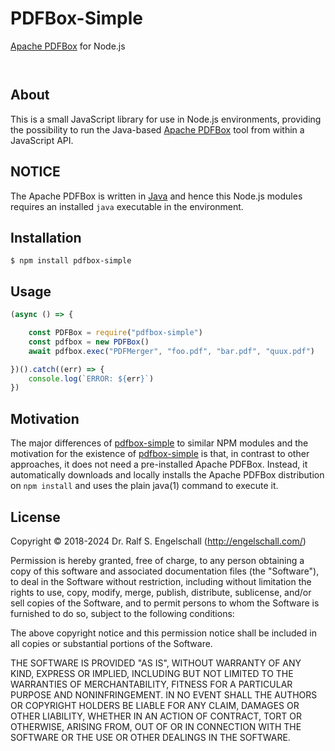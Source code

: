 
PDFBox-Simple
==================

[Apache PDFBox](https://pdfbox.apache.org/) for Node.js

<p/>
<img src="https://nodei.co/npm/pdfbox-simple.png?downloads=true&stars=true" alt=""/>

<p/>
<img src="https://david-dm.org/rse/pdfbox-simple.png" alt=""/>

About
-----

This is a small JavaScript library for use in Node.js environments,
providing the possibility to run the Java-based [Apache
PDFBox](https://pdfbox.apache.org/) tool from within a JavaScript API.

NOTICE
------

The Apache PDFBox is written in [Java](https://java.com/)
and hence this Node.js modules requires an installed `java`
executable in the environment.

Installation
------------

```shell
$ npm install pdfbox-simple
```

Usage
-----

```js
(async () => {

    const PDFBox = require("pdfbox-simple")
    const pdfbox = new PDFBox()
    await pdfbox.exec("PDFMerger", "foo.pdf", "bar.pdf", "quux.pdf")

})().catch((err) => {
    console.log(`ERROR: ${err}`)
})
```

Motivation
----------

The major differences of [pdfbox-simple](http://npmjs.com/pdfbox-simple)
to similar NPM modules and the motivation for the existence of
[pdfbox-simple](http://npmjs.com/pdfbox-simple) is that, in contrast
to other approaches, it does not need a pre-installed Apache PDFBox.
Instead, it automatically downloads and locally installs the Apache
PDFBox distribution on `npm install` and uses the plain java(1) command
to execute it.

License
-------

Copyright &copy; 2018-2024 Dr. Ralf S. Engelschall (http://engelschall.com/)

Permission is hereby granted, free of charge, to any person obtaining
a copy of this software and associated documentation files (the
"Software"), to deal in the Software without restriction, including
without limitation the rights to use, copy, modify, merge, publish,
distribute, sublicense, and/or sell copies of the Software, and to
permit persons to whom the Software is furnished to do so, subject to
the following conditions:

The above copyright notice and this permission notice shall be included
in all copies or substantial portions of the Software.

THE SOFTWARE IS PROVIDED "AS IS", WITHOUT WARRANTY OF ANY KIND,
EXPRESS OR IMPLIED, INCLUDING BUT NOT LIMITED TO THE WARRANTIES OF
MERCHANTABILITY, FITNESS FOR A PARTICULAR PURPOSE AND NONINFRINGEMENT.
IN NO EVENT SHALL THE AUTHORS OR COPYRIGHT HOLDERS BE LIABLE FOR ANY
CLAIM, DAMAGES OR OTHER LIABILITY, WHETHER IN AN ACTION OF CONTRACT,
TORT OR OTHERWISE, ARISING FROM, OUT OF OR IN CONNECTION WITH THE
SOFTWARE OR THE USE OR OTHER DEALINGS IN THE SOFTWARE.

